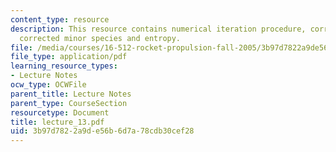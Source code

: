 ```yaml
---
content_type: resource
description: This resource contains numerical iteration procedure, corrected temperature,
  corrected minor species and entropy.
file: /media/courses/16-512-rocket-propulsion-fall-2005/3b97d7822a9de56b6d7a78cdb30cef28_lecture_13.pdf
file_type: application/pdf
learning_resource_types:
- Lecture Notes
ocw_type: OCWFile
parent_title: Lecture Notes
parent_type: CourseSection
resourcetype: Document
title: lecture_13.pdf
uid: 3b97d782-2a9d-e56b-6d7a-78cdb30cef28
---
```

